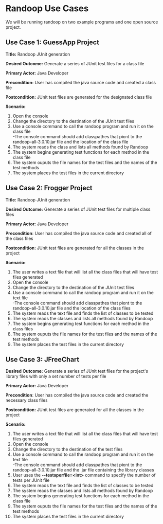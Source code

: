 # Randoop Use Cases

We will be running randoop on two example programs and one open source project.

## Use Case 1: GuessApp Project

**Title:**   Randoop JUnit generation  
 
**Desired Outcome:** Generate a series of JUnit test files for a class file

**Primary Actor:** Java Developer

**Precondition:** User has compiled the java source code and created a class file

**Postcondition:** JUnit test files are generated for the designated class file

**Scenario:**
1. Open the console  
2. Change the directory to the destination of the JUnit test files  
3. Use a console command to call the randoop program and run it on the class file   
  -The console command should add classpathes that piont to the randoop-all-3.0.10.jar file and the location of the class file
4. The system reads the class and lists all methods found by Randoop
5. The system begins generating test functions for each method in the class file
6. The system ouputs the file names for the test files and the names of the test methods
7. The system places the test files in the current directory

## Use Case 2: Frogger Project

**Title:** Randoop JUnit generation  
 
**Desired Outcome:** Generate a series of JUnit test files for multiple class files

**Primary Actor:** Java Developer

**Precondition:** User has compiled the java source code and created all of the class files

**Postcondition:** JUnit test files are generated for all the classes in the project

**Scenario:**
1. The user writes a text file that will list all the class files that will have test files generated
2. Open the console  
3. Change the directory to the destination of the JUnit test files  
4. Use a console command to call the randoop program and run it on the text file    
  -The console command should add classpathes that piont to the randoop-all-3.0.10.jar file and the location of the class files
5. The system reads the text file and finds the list of classes to be tested
6. The system reads the classes and lists all methods found by Randoop
7. The system begins generating test functions for each method in the class files
8. The system ouputs the file names for the test files and the names of the test methods
9. The system places the test files in the current directory

## Use Case 3: JFreeChart

**Desired Outcome:** Generate a series of JUnit test files for the project's library files with only a set 
number of tests per file 

**Primary Actor:** Java Developer

**Precondition:** User has compiled the java source code and created the necessary class files

**Postcondition:** JUnit test files are generated for all the classes in the project

**Scenario:**
1. The user writes a text file that will list all the class files that will have test files generated
2. Open the console   
3. Change the directory to the destination of the test files    
4. Use a console command to call the randoop program and run it on the text file    
 -The console command should add classpathes that piont to the randoop-all-3.0.10.jar file and the .jar file containing the library classes     
5. User uses the **--testsperfile=\<int>** command to specify the number of tests per JUnit file
6. The system reads the text file and finds the list of classes to be tested    
7. The system reads the classes and lists all methods found by Randoop  
8. The system begins generating test functions for each method in the class file   
9. The system ouputs the file names for the test files and the names of the test methods    
10. The system places the test files in the current directory    
